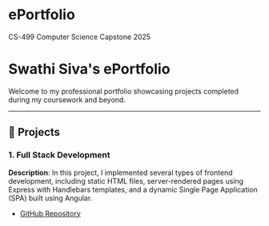 # ePortfolio 
CS-499 Computer Science Capstone 2025

# Swathi Siva's ePortfolio

Welcome to my professional portfolio showcasing projects completed during my coursework and beyond.

---

## 🔧 Projects

### 1. Full Stack Development
**Description**: In this project, I implemented several types of frontend development, including static HTML files, server-rendered pages using Express with Handlebars templates, and a dynamic Single Page Application (SPA) built using Angular.
- [GitHub Repository](https://github.com/swathisiva11/cs465-fullstack) 

